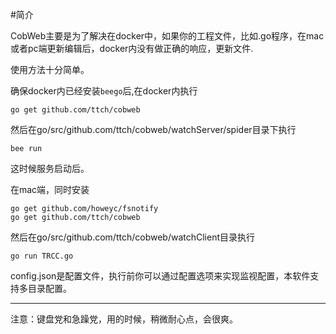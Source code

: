 #简介


CobWeb主要是为了解决在docker中，如果你的工程文件，比如.go程序，在mac或者pc端更新编辑后，docker内没有做正确的响应，更新文件.

使用方法十分简单。

确保docker内已经安装`beego`后,在docker内执行

	go get github.com/ttch/cobweb
	
然后在go/src/github.com/ttch/cobweb/watchServer/spider目录下执行
	
	bee run

这时候服务启动后。

在mac端，同时安装

	go get github.com/howeyc/fsnotify
	go get github.com/ttch/cobweb

然后在go/src/github.com/ttch/cobweb/watchClient目录执行

	go run TRCC.go

config.json是配置文件，执行前你可以通过配置选项来实现监视配置，本软件支持多目录配置。

------

注意：键盘党和急躁党，用的时候，稍微耐心点，会很爽。